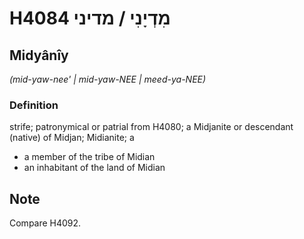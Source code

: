 # H4084 מִדְיָנִי / מדיני

## Midyânîy

_(mid-yaw-nee' | mid-yaw-NEE | meed-ya-NEE)_

### Definition

strife; patronymical or patrial from H4080; a Midjanite or descendant (native) of Midjan; Midianite; a

- a member of the tribe of Midian
- an inhabitant of the land of Midian

## Note

Compare H4092.
